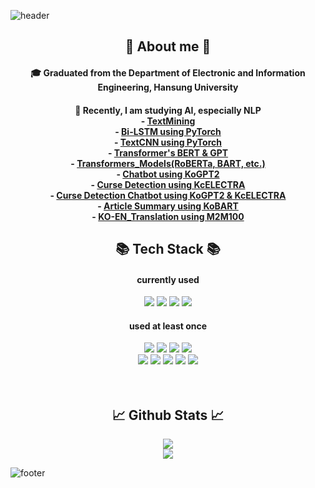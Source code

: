 ![header](https://capsule-render.vercel.app/api?type=waving&color=0:FF00FF,100:00FFFF&height=200&section=header&text=SeongJu's%20Profile&fontSize=65&fontColor=FFFFFF&fontAlignY=40)
<div align="center">
    <h2> 💬 About me 💬 </h2>
    <h4>🎓 Graduated from the Department of Electronic and Information Engineering, Hansung University</h4>
    <h4>📖 Recently, I am studying AI, especially NLP <br>
        - <a href="https://github.com/CaFeCoKe/TextMining">TextMining</a> <br>
        - <a href="https://github.com/CaFeCoKe/Sat_english">Bi-LSTM using PyTorch</a> <br>
        - <a href="https://github.com/CaFeCoKe/Petitions_Classification">TextCNN using PyTorch</a> <br>
        - <a href="https://github.com/CaFeCoKe/NLP_BERT_GPT">Transformer's BERT & GPT</a> <br>
        - <a href="https://github.com/CaFeCoKe/Transformers_Models">Transformers_Models(RoBERTa, BART, etc.)</a> <br>
        - <a href="https://github.com/CaFeCoKe/KoGPT2_Chatbot">Chatbot using KoGPT2</a> <br>
        - <a href="https://github.com/CaFeCoKe/Curse-words_Detection">Curse Detection using KcELECTRA</a> <br>
        - <a href="https://github.com/CaFeCoKe/Curse_Detection_Chatbot">Curse Detection Chatbot using KoGPT2 & KcELECTRA</a> <br>
        - <a href="https://github.com/CaFeCoKe/Article_summary">Article Summary using KoBART</a> <br>
        - <a href="https://github.com/CaFeCoKe/KO-EN_Translation">KO-EN_Translation using M2M100</a>
    </h4>
    
</div>
<div align="center">
    <h2> 📚 Tech Stack 📚</h2>
    <h4>currently used</h4>
    <img src="https://img.shields.io/badge/Python-3766AB?style=for-the-badge&logo=Python&logoColor=white">
    <img src="https://img.shields.io/badge/PyTorch-EE4C2C?style=for-the-badge&logo=PyTorch&logoColor=white">
    <img src="https://img.shields.io/badge/pandas-150458?style=for-the-badge&logo=pandas&logoColor=white">
    <img src="https://img.shields.io/badge/numpy-013243?style=for-the-badge&logo=NumPy&logoColor=white">
    <br>
    <h4>used at least once</h4>
    <img src="https://img.shields.io/badge/scikitlearn-F7931E?style=for-the-badge&logo=scikitlearn&logoColor=white">
    <img src="https://img.shields.io/badge/Keras-D00000?style=for-the-badge&logo=Keras&logoColor=white">
    <img src="https://img.shields.io/badge/Raspberry%20Pi-A22846?style=for-the-badge&logo=Raspberry%20Pi&logoColor=white">
    <img src="https://img.shields.io/badge/Firebase-FFCA28?style=for-the-badge&logo=Firebase&logoColor=white">
    <br>
    <img src="https://img.shields.io/badge/HTML-E34F26?style=for-the-badge&logo=HTML5&logoColor=white">
    <img src="https://img.shields.io/badge/JavaScript-F7DF1E?style=for-the-badge&logo=JavaScript&logoColor=white">
    <img src="https://img.shields.io/badge/PHP-777BB4?style=for-the-badge&logo=PHP&logoColor=white">
    <img src="https://img.shields.io/badge/CSS-1572B6?style=for-the-badge&logo=CSS3&logoColor=white">
    <img src="https://img.shields.io/badge/C-ABB9CC?style=for-the-badge&logo=C&logoColor=white">
</div>
<br><br>
<div align="center">
    <h2> 📈 Github Stats 📈</h2>
    <img src="https://github-readme-stats.vercel.app/api?username=CaFeCoKe&show_icons=true&hide=contribs&theme=buefy">
    <br>
    <img src="https://github-readme-stats.vercel.app/api/top-langs?username=CaFeCoKe&layout=compact&theme=buefy&card_width=445">
</div>

<!--
**CaFeCoKe/CaFeCoKe** is a ✨ _special_ ✨ repository because its `README.md` (this file) appears on your GitHub profile.

Here are some ideas to get you started:

- 👯 I’m looking to collaborate on ...
- 🤔 I’m looking for help with ...
- 💬 Ask me about ...
- 📫 How to reach me: ...
- 😄 Pronouns: ...
- ⚡ Fun fact: ...
-->

![footer](https://capsule-render.vercel.app/api?type=waving&color=0:FF00FF,100:00FFFF&height=200&section=footer)
